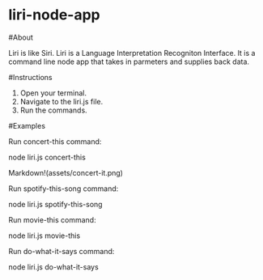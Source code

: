 # liri-node-app

#About

Liri is like Siri. Liri is a Language Interpretation Recogniton Interface. It is a command line node app that takes in parmeters and supplies back data.

#Instructions

1. Open your terminal.
2. Navigate to the liri.js file.
3. Run the commands.

#Examples

Run concert-this command:

node liri.js concert-this <name of artist or band>

Markdown!(assets/concert-it.png)

Run spotify-this-song command:

node liri.js spotify-this-song <name of song>

Run movie-this command:

node liri.js movie-this <name of movie>

Run do-what-it-says command:

node liri.js do-what-it-says

